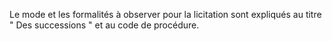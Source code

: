 Le mode et les formalités à observer pour la licitation sont expliqués au titre " Des successions " et au code de procédure.

